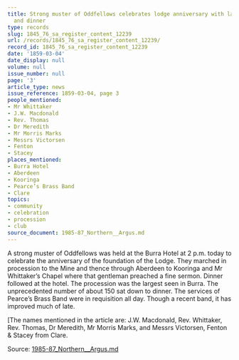 ```yaml
---
title: Strong muster of Oddfellows celebrates lodge anniversary with large procession
  and dinner
type: records
slug: 1845_76_sa_register_content_12239
url: /records/1845_76_sa_register_content_12239/
record_id: 1845_76_sa_register_content_12239
date: '1859-03-04'
date_display: null
volume: null
issue_number: null
page: '3'
article_type: news
issue_reference: 1859-03-04, page 3
people_mentioned:
- Mr Whittaker
- J.W. Macdonald
- Rev. Thomas
- Dr Meredith
- Mr Morris Marks
- Messrs Victorsen
- Fenton
- Stacey
places_mentioned:
- Burra Hotel
- Aberdeen
- Kooringa
- Pearce’s Brass Band
- Clare
topics:
- community
- celebration
- procession
- club
source_document: 1985-87_Northern__Argus.md
---
```


A strong muster of Oddfellows was held at the Burra Hotel at 2 p.m. today to celebrate the anniversary of the foundation of the Lodge.  They marched in procession to the Mine and thence through Aberdeen to Kooringa and Mr Whittaker’s Chapel where that gentleman preached a fine sermon.  Dinner followed at the hotel.  The procession was the largest seen in Burra.  The unprecedented number of about 150 sat down to dinner.  The services of Pearce’s Brass Band were in requisition all day.  Though a recent band, it has improved much of late.

[The names mentioned in the article are: J.W. Macdonald, Rev. Whittaker, Rev. Thomas, Dr Meredith, Mr Morris Marks, and Messrs Victorsen, Fenton & Stacey from Clare.

Source: [1985-87_Northern__Argus.md](/downloads/markdown/1985-87_Northern__Argus.md)
